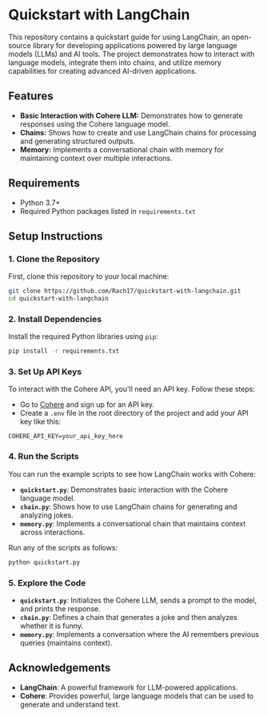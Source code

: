 # Quickstart with LangChain

This repository contains a quickstart guide for using LangChain, an open-source library for developing applications powered by large language models (LLMs) and AI tools. The project demonstrates how to interact with language models, integrate them into chains, and utilize memory capabilities for creating advanced AI-driven applications.

## Features

- **Basic Interaction with Cohere LLM:** Demonstrates how to generate responses using the Cohere language model.
- **Chains:** Shows how to create and use LangChain chains for processing and generating structured outputs.
- **Memory:** Implements a conversational chain with memory for maintaining context over multiple interactions.

## Requirements

- Python 3.7+
- Required Python packages listed in `requirements.txt`

## Setup Instructions

### 1. Clone the Repository
First, clone this repository to your local machine:

```bash
git clone https://github.com/Rach17/quickstart-with-langchain.git
cd quickstart-with-langchain
```

### 2. Install Dependencies
Install the required Python libraries using `pip`:

```bash
pip install -r requirements.txt
```

### 3. Set Up API Keys
To interact with the Cohere API, you'll need an API key. Follow these steps:

- Go to [Cohere](https://cohere.ai/) and sign up for an API key.
- Create a `.env` file in the root directory of the project and add your API key like this:

```env
COHERE_API_KEY=your_api_key_here
```

### 4. Run the Scripts

You can run the example scripts to see how LangChain works with Cohere:

- **`quickstart.py`**: Demonstrates basic interaction with the Cohere language model.
- **`chain.py`**: Shows how to use LangChain chains for generating and analyzing jokes.
- **`memory.py`**: Implements a conversational chain that maintains context across interactions.

Run any of the scripts as follows:

```bash
python quickstart.py
```

### 5. Explore the Code

- **`quickstart.py`**: Initializes the Cohere LLM, sends a prompt to the model, and prints the response.
- **`chain.py`**: Defines a chain that generates a joke and then analyzes whether it is funny.
- **`memory.py`**: Implements a conversation where the AI remembers previous queries (maintains context).

## Acknowledgements

- **LangChain**: A powerful framework for LLM-powered applications.
- **Cohere**: Provides powerful, large language models that can be used to generate and understand text.
